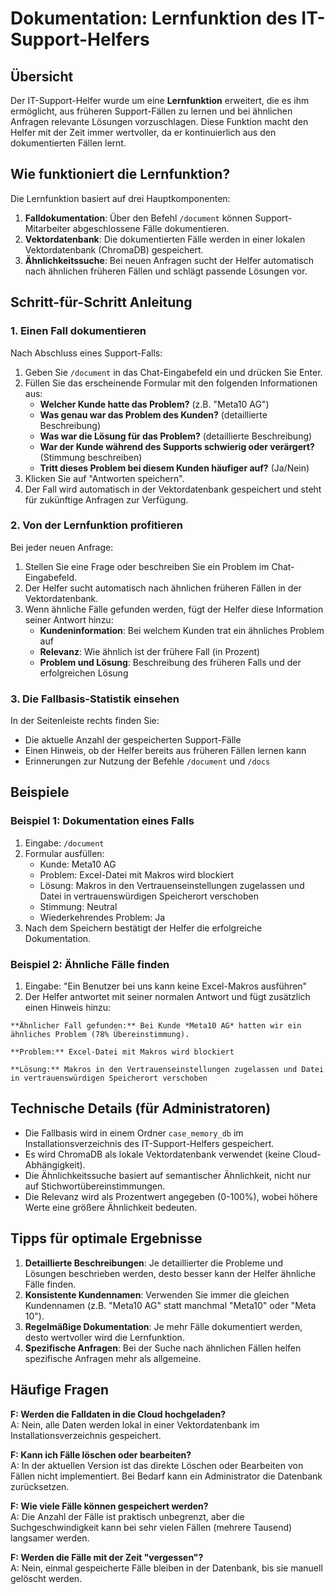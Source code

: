 # Dokumentation: Lernfunktion des IT-Support-Helfers

## Übersicht

Der IT-Support-Helfer wurde um eine **Lernfunktion** erweitert, die es ihm ermöglicht, aus früheren Support-Fällen zu lernen und bei ähnlichen Anfragen relevante Lösungen vorzuschlagen. Diese Funktion macht den Helfer mit der Zeit immer wertvoller, da er kontinuierlich aus den dokumentierten Fällen lernt.

## Wie funktioniert die Lernfunktion?

Die Lernfunktion basiert auf drei Hauptkomponenten:

1. **Falldokumentation**: Über den Befehl `/document` können Support-Mitarbeiter abgeschlossene Fälle dokumentieren.
2. **Vektordatenbank**: Die dokumentierten Fälle werden in einer lokalen Vektordatenbank (ChromaDB) gespeichert.
3. **Ähnlichkeitssuche**: Bei neuen Anfragen sucht der Helfer automatisch nach ähnlichen früheren Fällen und schlägt passende Lösungen vor.

## Schritt-für-Schritt Anleitung

### 1. Einen Fall dokumentieren

Nach Abschluss eines Support-Falls:

1. Geben Sie `/document` in das Chat-Eingabefeld ein und drücken Sie Enter.
2. Füllen Sie das erscheinende Formular mit den folgenden Informationen aus:
   - **Welcher Kunde hatte das Problem?** (z.B. "Meta10 AG")
   - **Was genau war das Problem des Kunden?** (detaillierte Beschreibung)
   - **Was war die Lösung für das Problem?** (detaillierte Beschreibung)
   - **War der Kunde während des Supports schwierig oder verärgert?** (Stimmung beschreiben)
   - **Tritt dieses Problem bei diesem Kunden häufiger auf?** (Ja/Nein)
3. Klicken Sie auf "Antworten speichern".
4. Der Fall wird automatisch in der Vektordatenbank gespeichert und steht für zukünftige Anfragen zur Verfügung.

### 2. Von der Lernfunktion profitieren

Bei jeder neuen Anfrage:

1. Stellen Sie eine Frage oder beschreiben Sie ein Problem im Chat-Eingabefeld.
2. Der Helfer sucht automatisch nach ähnlichen früheren Fällen in der Vektordatenbank.
3. Wenn ähnliche Fälle gefunden werden, fügt der Helfer diese Information seiner Antwort hinzu:
   - **Kundeninformation**: Bei welchem Kunden trat ein ähnliches Problem auf
   - **Relevanz**: Wie ähnlich ist der frühere Fall (in Prozent)
   - **Problem und Lösung**: Beschreibung des früheren Falls und der erfolgreichen Lösung

### 3. Die Fallbasis-Statistik einsehen

In der Seitenleiste rechts finden Sie:

- Die aktuelle Anzahl der gespeicherten Support-Fälle
- Einen Hinweis, ob der Helfer bereits aus früheren Fällen lernen kann
- Erinnerungen zur Nutzung der Befehle `/document` und `/docs`

## Beispiele

### Beispiel 1: Dokumentation eines Falls

1. Eingabe: `/document`
2. Formular ausfüllen:
   - Kunde: Meta10 AG
   - Problem: Excel-Datei mit Makros wird blockiert
   - Lösung: Makros in den Vertrauenseinstellungen zugelassen und Datei in vertrauenswürdigen Speicherort verschoben
   - Stimmung: Neutral
   - Wiederkehrendes Problem: Ja
3. Nach dem Speichern bestätigt der Helfer die erfolgreiche Dokumentation.

### Beispiel 2: Ähnliche Fälle finden

1. Eingabe: "Ein Benutzer bei uns kann keine Excel-Makros ausführen"
2. Der Helfer antwortet mit seiner normalen Antwort und fügt zusätzlich einen Hinweis hinzu:

```
**Ähnlicher Fall gefunden:** Bei Kunde *Meta10 AG* hatten wir ein ähnliches Problem (78% Übereinstimmung).

**Problem:** Excel-Datei mit Makros wird blockiert

**Lösung:** Makros in den Vertrauenseinstellungen zugelassen und Datei in vertrauenswürdigen Speicherort verschoben
```

## Technische Details (für Administratoren)

- Die Fallbasis wird in einem Ordner `case_memory_db` im Installationsverzeichnis des IT-Support-Helfers gespeichert.
- Es wird ChromaDB als lokale Vektordatenbank verwendet (keine Cloud-Abhängigkeit).
- Die Ähnlichkeitssuche basiert auf semantischer Ähnlichkeit, nicht nur auf Stichwortübereinstimmungen.
- Die Relevanz wird als Prozentwert angegeben (0-100%), wobei höhere Werte eine größere Ähnlichkeit bedeuten.

## Tipps für optimale Ergebnisse

1. **Detaillierte Beschreibungen**: Je detaillierter die Probleme und Lösungen beschrieben werden, desto besser kann der Helfer ähnliche Fälle finden.
2. **Konsistente Kundennamen**: Verwenden Sie immer die gleichen Kundennamen (z.B. "Meta10 AG" statt manchmal "Meta10" oder "Meta 10").
3. **Regelmäßige Dokumentation**: Je mehr Fälle dokumentiert werden, desto wertvoller wird die Lernfunktion.
4. **Spezifische Anfragen**: Bei der Suche nach ähnlichen Fällen helfen spezifische Anfragen mehr als allgemeine.

## Häufige Fragen

**F: Werden die Falldaten in die Cloud hochgeladen?**  
A: Nein, alle Daten werden lokal in einer Vektordatenbank im Installationsverzeichnis gespeichert.

**F: Kann ich Fälle löschen oder bearbeiten?**  
A: In der aktuellen Version ist das direkte Löschen oder Bearbeiten von Fällen nicht implementiert. Bei Bedarf kann ein Administrator die Datenbank zurücksetzen.

**F: Wie viele Fälle können gespeichert werden?**  
A: Die Anzahl der Fälle ist praktisch unbegrenzt, aber die Suchgeschwindigkeit kann bei sehr vielen Fällen (mehrere Tausend) langsamer werden.

**F: Werden die Fälle mit der Zeit "vergessen"?**  
A: Nein, einmal gespeicherte Fälle bleiben in der Datenbank, bis sie manuell gelöscht werden.
